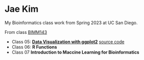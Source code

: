 # Jae Kim
My Bioinformatics class work from Spring 2023 at UC San Diego.

From class [BIMM143](https://bioboot.github.io/bimm143_S23/)

- Class 05: [**Data Visualization with ggplot2**](https://github.com/kjj0121/bimm143/blob/main/Class05/Class5.pdf) [source code](https://github.com/kjj0121/bimm143/blob/main/Class05/Class5.qmd)
- Class 06: **R Functions**
- Class 07 **Introduction to Maccine Learning for Bioinformatics**

